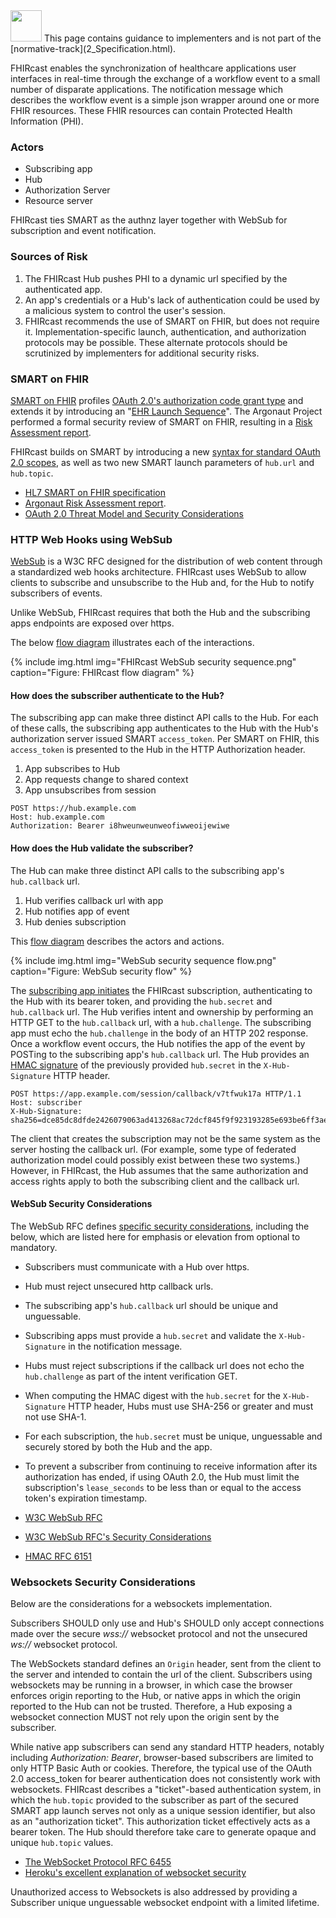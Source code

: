<img src="Info_Simple_bw.svg.png" width="50" height="50"> 
This page contains guidance to implementers and is not part of the [normative-track](2_Specification.html). 
<p></p><p></p>

FHIRcast enables the synchronization of healthcare applications user interfaces in real-time through the exchange of a workflow event to a small number of disparate applications. The notification message which describes the workflow event is a simple json wrapper around one or more FHIR resources. These FHIR resources can contain Protected Health Information (PHI).

### Actors

* Subscribing app
* Hub
* Authorization Server
* Resource server

FHIRcast ties SMART as the authnz layer together with WebSub for subscription and event notification.

### Sources of Risk

1. The FHIRcast Hub pushes PHI to a dynamic url specified by the authenticated app.
1. An app's credentials or a Hub's lack of authentication could be used by a malicious system to control the user's session.
1. FHIRcast recommends the use of SMART on FHIR, but does not require it. Implementation-specific launch, authentication, and authorization protocols may be possible. These alternate protocols should be scrutinized by implementers for additional security risks.

### SMART on FHIR

[SMART on FHIR](http://www.hl7.org/fhir/smart-app-launch/) profiles [OAuth 2.0's authorization code grant type](https://tools.ietf.org/html/rfc6749#section-1.3.1) and extends it by introducing an "[EHR Launch Sequence](http://www.hl7.org/fhir/smart-app-launch/#ehr-launch-sequence)". The Argonaut Project performed a formal security review of SMART on FHIR, resulting in a [Risk Assessment report](http://argonautwiki.hl7.org/images/e/ed/%282015May26%29RiskAssessment_ReportV1.pdf).

FHIRcast builds on SMART by introducing a new [syntax for standard OAuth 2.0 scopes](2-2-FhircastScopes.html), as well as two new SMART launch parameters of `hub.url` and `hub.topic`.

* [HL7 SMART on FHIR specification](http://www.hl7.org/fhir/smart-app-launch/)
* [Argonaut Risk Assessment report](http://argonautwiki.hl7.org/images/e/ed/%282015May26%29RiskAssessment_ReportV1.pdf).
* [OAuth 2.0 Threat Model and Security Considerations](https://tools.ietf.org/html/rfc6819)

### HTTP Web Hooks using WebSub

[WebSub](https://www.w3.org/TR/websub/) is a W3C RFC designed for the distribution of web content through a standardized web hooks architecture. FHIRcast uses WebSub to allow clients to subscribe and unsubscribe to the Hub and, for the Hub to notify subscribers of events.

Unlike WebSub, FHIRcast requires that both the Hub and the subscribing apps endpoints are exposed over https.

The below [flow diagram](https://drive.google.com/file/d/16pdG6Kw4pAG53J9d7_rK98DSvm_GMiCC/view?usp=sharing) illustrates each of the interactions.

{% include img.html img="FHIRcast WebSub security sequence.png" caption="Figure: FHIRcast flow diagram" %}

#### How does the subscriber authenticate to the Hub?

The subscribing app can make three distinct API calls to the Hub. For each of these calls, the subscribing app authenticates to the Hub with the Hub's authorization server issued SMART `access_token`. Per SMART on FHIR, this `access_token` is presented to the Hub in the HTTP Authorization header.

1. App subscribes to Hub
1. App requests change to shared context
1. App unsubscribes from session

```text
POST https://hub.example.com
Host: hub.example.com
Authorization: Bearer i8hweunweunweofiwweoijewiwe
```

#### How does the Hub validate the subscriber?

The Hub can make three distinct API calls to the subscribing app's `hub.callback` url.

1. Hub verifies callback url with app
1. Hub notifies app of event
1. Hub denies subscription

This [flow diagram](https://drive.google.com/file/d/1sqh3Jghd2QGzq_EhRR-uv6axgIkVW1EE/view?usp=sharing) describes the actors and actions.

{% include img.html img="WebSub security sequence flow.png" caption="Figure: WebSub security flow" %}

The [subscribing app initiates](http://fhircast.org/#app-subscribes-to-session) the FHIRcast subscription, authenticating to the Hub with its bearer token, and providing the `hub.secret` and `hub.callback` url. The Hub verifies intent and ownership by performing an HTTP GET to the `hub.callback` url, with a `hub.challenge`. The subscribing app must echo the `hub.challenge` in the body of an HTTP 202 response. Once a workflow event occurs, the Hub notifies the app of the event by POSTing to the subscribing app's `hub.callback` url. The Hub provides an [HMAC signature](https://www.w3.org/TR/websub/#bib-RFC6151) of the previously provided `hub.secret` in the `X-Hub-Signature` HTTP header.

```text
POST https://app.example.com/session/callback/v7tfwuk17a HTTP/1.1
Host: subscriber
X-Hub-Signature: sha256=dce85dc8dfde2426079063ad413268ac72dcf845f9f923193285e693be6ff3ae
```

The client that creates the subscription may not be the same system as the server hosting the callback url. (For example, some type of federated authorization model could possibly exist between these two systems.) However, in FHIRcast, the Hub assumes that the same authorization and access rights apply to both the subscribing client and the callback url.

#### WebSub Security Considerations

The WebSub RFC defines [specific security considerations](https://www.w3.org/TR/websub/#security-considerations), including the below, which are listed here for emphasis or elevation from optional to mandatory.

* Subscribers must communicate with a Hub over https.
* Hub must reject unsecured http callback urls.
* The subscribing app's `hub.callback` url should be unique and unguessable.
* Subscribing apps must provide a `hub.secret` and validate the `X-Hub-Signature` in the notification message.
* Hubs must reject subscriptions if the callback url does not echo the `hub.challenge` as part of the intent verification GET.
* When computing the HMAC digest with the `hub.secret` for the `X-Hub-Signature` HTTP header, Hubs must use SHA-256 or greater and must not use SHA-1.
* For each subscription, the `hub.secret` must be unique, unguessable and securely stored by both the Hub and the app.
* To prevent a subscriber from continuing to receive information after its authorization has ended, if using OAuth 2.0, the Hub must limit the subscription's `lease_seconds` to be less than or equal to the access token's expiration timestamp.

* [W3C WebSub RFC](https://www.w3.org/TR/websub/)
* [W3C WebSub RFC's Security Considerations](https://www.w3.org/TR/websub/#security-considerations)
* [HMAC RFC 6151](https://www.w3.org/TR/websub/#bib-RFC6151)

### Websockets Security Considerations

Below are the considerations for a websockets implementation.

Subscribers SHOULD only use and Hub's SHOULD only accept connections made over the secure _wss://_ websocket protocol and not the unsecured _ws://_ websocket protocol.

The WebSockets standard defines an `Origin` header, sent from the client to the server and intended to contain the url of the client. Subscribers using websockets may be running in a browser, in which case the browser enforces origin reporting to the Hub, or native apps in which the origin reported to the Hub can not be trusted. Therefore, a Hub exposing a websocket connection MUST not rely upon the origin sent by the subscriber.

While native app subscribers can send any standard HTTP headers, notably including _Authorization: Bearer_, browser-based subscribers are limited to only HTTP Basic Auth or cookies. Therefore, the typical use of the OAuth 2.0 access_token for bearer authentication does not consistently work with websockets. FHIRcast describes a "ticket"-based authentication system, in which the `hub.topic` provided to the subscriber as part of the secured SMART app launch serves not only as a unique session identifier, but also as an "authorization ticket". This authorization ticket effectively acts as a bearer token. The Hub should therefore take care to generate opaque and unique `hub.topic` values.

* [The WebSocket Protocol RFC 6455](https://tools.ietf.org/html/rfc6455)
* [Heroku's excellent explanation of websocket security](https://devcenter.heroku.com/articles/websocket-security)

Unauthorized access to Websockets is also addressed by providing a Subscriber unique unguessable websocket endpoint with a limited lifetime.
